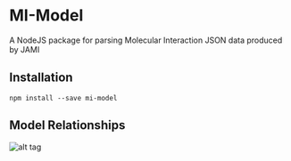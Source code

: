 # MI-Model

A NodeJS package for parsing Molecular Interaction JSON data produced by JAMI

## Installation

`npm install --save mi-model`

## Model Relationships

![alt tag](https://rawgit.com/joshkh/model/master/img/mi-model-er-diagram.svg)
